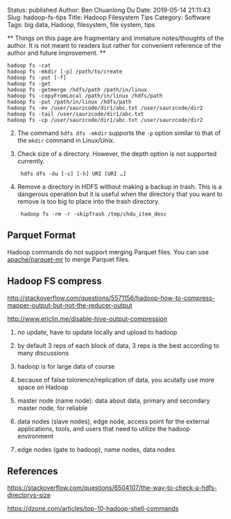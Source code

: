 Status: published
Author: Ben Chuanlong Du
Date: 2019-05-14 21:11:43
Slug: hadoop-fs-tips
Title: Hadoop Filesystem Tips
Category: Software
Tags: big data, Hadoop, filesystem, file system, tips

**
Things on this page are fragmentary and immature notes/thoughts of the author. 
It is not meant to readers but rather for convenient reference of the author and future improvement.
**
 


    hadoop fs -cat
    hadoop fs -mkdir [-p] /path/to/create
    hadoop fs -put [-f]
    hadoop fs -get
    hadoop fs -getmerge /hdfs/path /path/in/linux
    hadoop fs -copyFromLocal /path/in/linux /hdfs/path
    hadoop fs -put /path/in/linux /hdfs/path
    hadoop fs -mv /user/saurzcode/dir1/abc.txt /user/saurzcode/dir2
    hadoop fs -tail /user/saurzcode/dir1/abc.txt
    hadoop fs -cp /user/saurzcode/dir1/abc.txt /user/saurzcode/dir2

2. The command `hdfs dfs -mkdir` supports the `-p` option similar to that of the `mkdir` command in Linux/Unix.

3. Check size of a directory.
    However, the depth option is not supported currently.

        hdfs dfs -du [-s] [-h] URI [URI …] 

4. Remove a directory in HDFS without making a backup in trash.
    This is a dangerous operation 
    but it is useful when the directory that you want to remove 
    is too big to place into the trash directory.

        hadoop fs -rm -r -skipTrash /tmp/chdu_item_desc

## Parquet Format

Hadoop commands do not support merging Parquet files. 
You can use [apache/parquet-mr](https://github.com/apache/parquet-mr) to merge Parquet files.

## Hadoop FS compress 

http://stackoverflow.com/questions/5571156/hadoop-how-to-compress-mapper-output-but-not-the-reducer-output

http://www.ericlin.me/disable-hive-output-compression



1. no update, have to update locally and upload to hadoop

3. by default 3 reps of each block of data, 3 reps is the best according to many discussions

4. hadoop is for large data of course

5. because of false tolorence/replication of data, you acutally use more space on Hadoop

6. master node (name node): data about data, primary and secondary master node, for reliable

7. data nodes (slave nodes), edge node, access point for the external applications, tools, and users that need to utilize the hadoop environment

11. edge nodes (gate to hadoop), name nodes, data nodes

## References

https://stackoverflow.com/questions/6504107/the-way-to-check-a-hdfs-directorys-size

https://dzone.com/articles/top-10-hadoop-shell-commands
